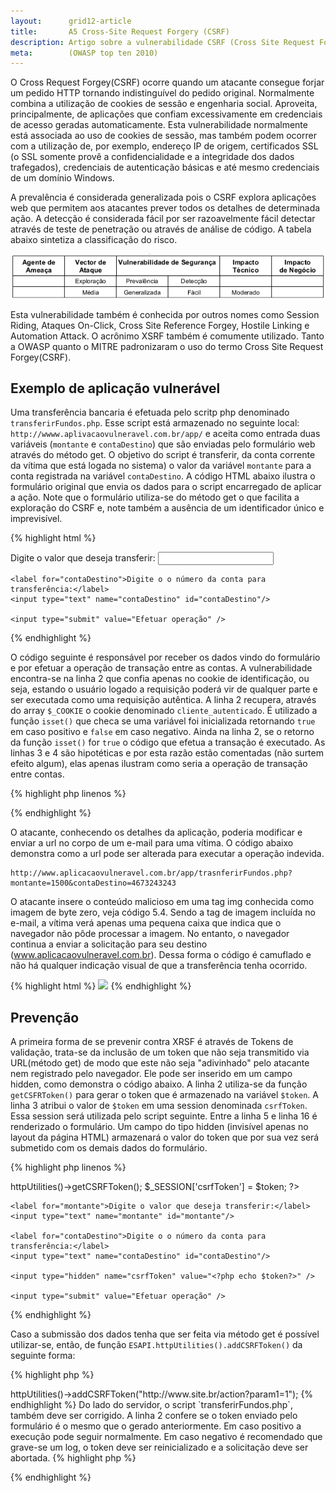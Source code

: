 ```yaml
---
layout:      grid12-article
title:       A5 Cross-Site Request Forgery (CSRF)
description: Artigo sobre a vulnerabilidade CSRF (Cross Site Request Forgery), quinto item da lista TOP 10 da WOASP
meta:        (OWASP top ten 2010)
---
```



O Cross Request Forgey(CSRF) ocorre quando um atacante consegue forjar um pedido HTTP tornando indistinguível do pedido
 original. Normalmente combina a utilização de cookies de sessão e engenharia social. Aproveita, principalmente, de
aplicações que confiam excessivamente em credenciais de acesso geradas automaticamente. Esta vulnerabilidade normalmente
está associada ao uso de cookies de sessão, mas também podem ocorrer com a utilização de, por exemplo, endereço IP de 
origem, certificados SSL (o SSL somente provê a confidencialidade e a integridade dos dados trafegados), credenciais de
autenticação básicas e até mesmo credenciais de um domínio Windows.

A prevalência é considerada generalizada pois o CSRF explora aplicações web que permitem aos atacantes prever todos os
detalhes de determinada ação. A detecção é considerada fácil por ser razoavelmente fácil detectar através de teste de
penetração ou através de análise de código. A tabela abaixo sintetiza a classificação do risco.

![Mapeamento de risco CSRF - Cross Site Request Forgery](tabela-risco.png "Mapeamento de risco CSRF - Cross Site Request Forgery")


Esta vulnerabilidade também é conhecida por outros nomes como Session Riding, Ataques On-Click, Cross Site Reference 
Forgey, Hostile Linking e Automation Attack. O acrônimo XSRF também é comumente utilizado. Tanto a OWASP quanto o MITRE
padronizaram o uso do termo Cross Site Request Forgey(CSRF).



Exemplo de aplicação vulnerável
---

Uma transferência bancaria é efetuada pelo scritp php denominado `transferirFundos.php`. Esse script está armazenado
no seguinte local:  `http://wwww.aplivacaovulneravel.com.br/app/` e aceita como entrada duas variáveis (`montante` e 
`contaDestino`) que são enviadas pelo formulário web através do método get. O objetivo do script é transferir, da conta
corrente da vítima que está logada no sistema) o valor da variável `montante` para a conta registrada na variável
`contaDestino`. A código HTML abaixo ilustra o formulário original que envia os dados para o script encarregado de aplicar a
ação. Note que o formulário utiliza-se do método get o que facilita a exploração do CSRF e, note também a ausência de 
um identificador único e imprevisível.

{% highlight html %}
<form action="transferirFundos.php" method="GET" name="frm">
    <label for="montante">Digite o valor que deseja transferir:</label>
    <input type="text" name="montante" id="montante"/>
    
    <label for="contaDestino">Digite o o número da conta para transferência:</label>
    <input type="text" name="contaDestino" id="contaDestino"/>
    
    <input type="submit" value="Efetuar operação" />
</form>
{% endhighlight %}


O código seguinte é responsável por receber os dados vindo do formulário e por efetuar a operação de transação entre as
contas. A vulnerabilidade encontra-se na linha 2 que confia apenas no cookie de identificação, ou seja, estando o usuário
logado a requisição poderá vir de qualquer parte e ser executada como uma requisição autêntica. A linha 2 recupera, 
através do array `$_COOKIE` o cookie denominado `cliente_autenticado`. É utilizado a função `isset()` que checa se uma
variável foi inicializada retornando `true` em caso positivo e `false` em caso negativo. Ainda na linha 2, se o retorno
da função `isset()` for `true` o código que efetua a transação é executado. As linhas 3 e 4 são hipotéticas e por esta 
razão estão comentadas (não surtem efeito algum), elas apenas ilustram como seria a operação de transação entre contas. 

{% highlight php linenos %}
<?php
if(  isset($_COOKIE['cliente_autenticado'])  ){
    echo "";
    # debitar $montante da conta corrente do usuário autenticado
    # creditar $montante na conta corrente de número $contaDestino
}
?>
{% endhighlight %}

O atacante, conhecendo os detalhes da aplicação, poderia modificar e enviar a url no corpo de um e-mail para uma vítima.
O código abaixo demonstra como a url pode ser alterada para executar a operação indevida.

    http://www.aplicacaovulneravel.com.br/app/trasnferirFundos.php?montante=1500&contaDestino=4673243243

O atacante insere o conteúdo malicioso em uma tag img conhecida como imagem de byte zero, veja código 5.4. Sendo a tag 
de imagem incluída no e-mail, a vítima verá apenas uma pequena caixa que indica que o navegador não pôde processar a 
imagem. No entanto, o navegador continua a enviar a solicitação para seu destino (www.aplicacaovulneravel.com.br). Dessa 
forma o código é camuflado e não há qualquer indicação visual de que a transferência tenha ocorrido.

{% highlight html %}
<img src="http://www.aplicacaovulneravel.com.br/app/trasnferirFundos.php?montante=1500&contaDestino=4673243243"  />
{% endhighlight %}




Prevenção
---

A primeira forma de se prevenir contra XRSF é através de Tokens de validação, trata-se da inclusão de um token que não
seja transmitido via URL(método get) de modo que este não seja "adivinhado" pelo atacante nem registrado pelo navegador.
Ele pode ser inserido em um campo hidden, como demonstra o código abaixo. A linha 2 utiliza-se da função `getCSFRToken()`
para gerar o token que é armazenado na variável `$token`. A linha 3 atribui o valor de `$token` em uma session denominada
`csrfToken`. Essa session será utilizada pelo script seguinte. Entre a linha 5 e linha 16 é renderizado o formulário.
Um campo do tipo hidden (invisível apenas no layout da página HTML) armazenará o valor do token que por sua vez será
submetido com os demais dados do formulário.

{% highlight php linenos %}
<?php
$token = $ESAPI->httpUtilities()->getCSRFToken();
$_SESSION['csrfToken'] = $token;
?>
<form action="transferirFundos.php" method="POST" name="frm">

    <label for="montante">Digite o valor que deseja transferir:</label>
    <input type="text" name="montante" id="montante"/>
    
    <label for="contaDestino">Digite o o número da conta para transferência:</label>
    <input type="text" name="contaDestino" id="contaDestino"/>

    <input type="hidden" name="csrfToken" value="<?php echo $token?>" />
    
    <input type="submit" value="Efetuar operação" />
</form>
{% endhighlight %}


Caso a submissão dos dados tenha que ser feita via método get é possível utilizar-se, então, de função 
`ESAPI.httpUtilities().addCSRFToken()` da seguinte forma:

{% highlight php %}
<?php
$url = $ESAPI->httpUtilities()->addCSRFToken("http://www.site.br/action?param1=1"); 
{% endhighlight %}


Do lado do servidor, o script `transferirFundos.php`, também deve ser corrigido. A linha 2 confere se o token enviado 
pelo formulário é o mesmo que o gerado anteriormente. Em caso positivo a execução pode seguir normalmente.
Em caso negativo é recomendado que grave-se um log, o token deve ser reinicializado e a solicitação deve ser abortada.

{% highlight php %}
<?php 
if (  $_SESSION["csrfToken "] == $_POST["csrfToken"]  ){
    if(  isset($_COOKIE['cliente_autenticado'])  ){
        # debitar $montante da conta corrente do usuário autenticado
        # creditar $montante na conta corrente de número $contaDestino
    }
} else {
    # evento deve ser registrado como ataque CSRF potencial em andamento
    # o token deve ser reinicializado
    # solicitação deve ser abortada
}
?>
{% endhighlight %}